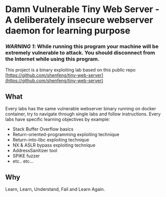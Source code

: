 # Damn Vulnerable Tiny Web Server - A deliberately insecure webserver daemon for learning purpose


### *WARNING 1*: While running this program your machine will be extremely vulnerable to attack. You should disconnect from the Internet while using this program.

This project is a binary exploiting lab based on this public repo [https://github.com/shenfeng/tiny-web-server](https://github.com/shenfeng/tiny-web-server)


## What

Every labs has the same vulnerable webserver binary running on docker container, try to navigate through single labs and follow instructions.
Every labs have specific learning objectives by example:
- Stack Buffer Overflow basics
- Return-oriented-programming exploiting technique
- Return-into-libc exploiting technique
- NX & ASLR bypass exploiting technique
- AddressSanitizer tool
- SPIKE fuzzer 
- etc.. etc...

## Why
Learn, Learn, Understand, Fail and Learn Again.


